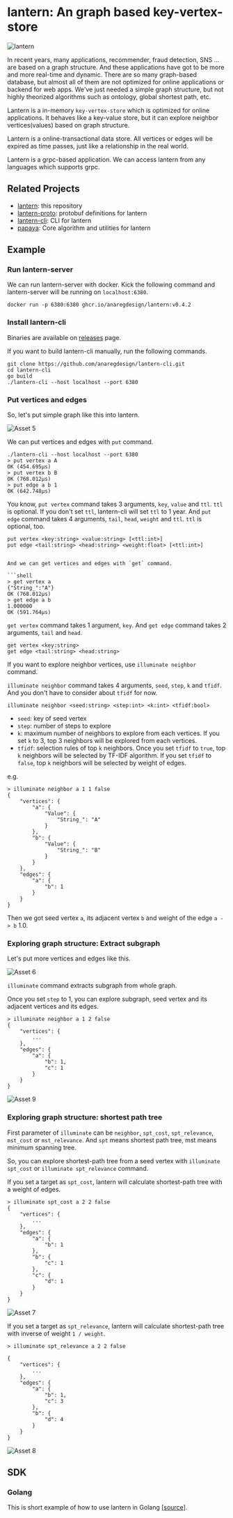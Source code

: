 # lantern: An graph based key-vertex-store
![lantern](https://github.com/anaregdesign/lantern/assets/6128022/d0484704-707d-4dcb-b780-4bbd318c444c)


In recent years, many applications, recommender, fraud detection, SNS ... are based on a graph structure. 
And these applications have got to be more and more real-time and dynamic.
There are so many graph-based database, but almost all of them are not optimized for online applications or backend for web apps.
We've just needed a simple graph structure, but not highly theorized algorithms such as ontology, global shortest path, etc.

Lantern is a in-memory `key-vertex-store` which is optimized for online applications. It behaves like a key-value store, but it can explore neighbor vertices(values) based on graph structure.

Lantern is a online-transactional data store. All vertices or edges will be expired as time passes, just like a relationship in the real world.

Lantern is a grpc-based application. We can access lantern from any languages which supports grpc.

## Related Projects
- [lantern](https://github.com/anaregdesign/lantern): this repository
- [lantern-proto](https://github.com/anaregdesign/lantern-proto): protobuf definitions for lantern
- [lantern-cli](https://github.com/anaregdesign/lantern-cli): CLI for lantern
- [papaya](https://github.com/anaregdesign/papaya): Core algorithm and utilities for lantern

## Example
### Run lantern-server
We can run lantern-server with docker. Kick the following command and lantern-server will be running on `localhost:6380`.
```shell
docker run -p 6380:6380 ghcr.io/anaregdesign/lantern:v0.4.2
```

### Install lantern-cli
Binaries are available on [releases](https://github.com/anaregdesign/lantern-cli/releases) page.

If you want to build lantern-cli manually, run the following commands.
```shell
git clone https://github.com/anaregdesign/lantern-cli.git
cd lantern-cli
go build
./lantern-cli --host localhost --port 6380
```

### Put vertices and edges
So, let's put simple graph like this into lantern. 

![Asset 5](https://github.com/anaregdesign/lantern/assets/6128022/bdac71a9-d860-4a27-8bb7-3c5442d8d5f4)

We can put vertices and edges with `put` command.

```shell
./lantern-cli --host localhost --port 6380
> put vertex a A
OK (454.695µs)
> put vertex b B
OK (768.012µs)
> put edge a b 1
OK (642.748µs)
```
You know, `put vertex` command takes 3 arguments, `key`, `value` and `ttl`. `ttl` is optional. If you don't set `ttl`, lantern-cli will set `ttl` to 1 year.
And `put edge` command takes 4 arguments, `tail`, `head`, `weight` and `ttl`. `ttl` is optional, too.

```shell
put vertex <key:string> <value:string> [<ttl:int>]
put edge <tail:string> <head:string> <weight:float> [<ttl:int>]
```

```shell

And we can get vertices and edges with `get` command.

```shell
> get vertex a
{"String_":"A"}
OK (768.012µs)
> get edge a b
1.000000
OK (591.764µs)
```
`get vertex` command takes 1 argument, `key`. And `get edge` command takes 2 arguments, `tail` and `head`.

```shell
get vertex <key:string>
get edge <tail:string> <head:string>
```

If you want to explore neighbor vertices, use `illuminate neighbor` command. 

`illuminate neighbor` command takes 4 arguments, `seed`, `step`, `k` and `tfidf`. And you don't have to consider about `tfidf` for now.

```shell
illuminate neighbor <seed:string> <step:int> <k:int> <tfidf:bool>
```
* `seed`: key of seed vertex
* `step`: number of steps to explore
* `k`: maximum number of neighbors to explore from each vertices. If you set `k` to 3, top 3 neighbors will be explored from each vertices.
* `tfidf`: selection rules of top `k` neighbors. Once you set `tfidf` to `true`, top `k` neighbors will be selected by TF-IDF algorithm. If you set `tfidf` to `false`, top `k` neighbors will be selected by weight of edges.

e.g.
```shell
> illuminate neighbor a 1 1 false
{
    "vertices": {
        "a": {
            "Value": {
                "String_": "A"
            }
        },
        "b": {
            "Value": {
                "String_": "B"
            }
        }
    },
    "edges": {
        "a": {
            "b": 1
        }
    }
}
```

Then we got seed vertex `a`, its adjacent vertex `b` and weight of the edge `a -> b` 1.0.


### Exploring graph structure: Extract subgraph
Let's put more vertices and edges like this.

![Asset 6](https://github.com/anaregdesign/lantern/assets/6128022/c1a35db5-a230-4b66-a24f-372ded1f814c)

`illuminate` command extracts subgraph from whole graph.

Once you set `step` to 1, you can explore subgraph, seed vertex and its adjacent vertices and its edges.

```shell
> illuminate neighbor a 1 2 false
{
	"vertices": {
		...
	},
	"edges": {
		"a": {
			"b": 1,
			"c": 1
		}
	}
}
```
![Asset 9](https://github.com/anaregdesign/lantern/assets/6128022/486e892e-a3c3-4cf3-bcb7-501db6cfed13)


### Exploring graph structure: shortest path tree
First parameter of `illuminate` can be `neighbor`, `spt_cost`, `spt_relevance`, `mst_cost` or `mst_relevance`. And `spt` means shortest path tree, mst means minimum spanning tree.

So, you can explore shortest-path tree from a seed vertex with `illuminate spt_cost` or `illuminate spt_relevance` command.

If you set a target as `spt_cost`, lantern will calculate shortest-path tree with a weight of edges.

```shell
> illuminate spt_cost a 2 2 false
{
	"vertices": {
		...
	},
	"edges": {
		"a": {
			"b": 1
		},
		"b": {
			"c": 1
		},
		"c": {
			"d": 1
		}
	}
}

```

![Asset 7](https://github.com/anaregdesign/lantern/assets/6128022/14843e9f-53b3-4bb9-9dd6-51c60f020aff)

If you set a target as `spt_relevance`, lantern will calculate shortest-path tree with inverse of weight `1 / weight`.

```shell
> illuminate spt_relevance a 2 2 false

{
	"vertices": {
		...
	},
	"edges": {
		"a": {
			"b": 1,
			"c": 3
		},
		"b": {
			"d": 4
		}
	}
}
```

![Asset 8](https://github.com/anaregdesign/lantern/assets/6128022/4c5d6606-5266-4df9-8a8d-7a617e3a672a)

## SDK
### Golang
This is short example of how to use lantern in Golang [[source](https://github.com/anaregdesign/lantern/blob/main/client/example/main.go)].
